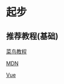 # 起步

## 推荐教程(基础)

[菜鸟教程](https://www.runoob.com/)

[MDN](https://developer.mozilla.org/zh-CN/docs/Web)

[Vue](https://cn.vuejs.org/) 


